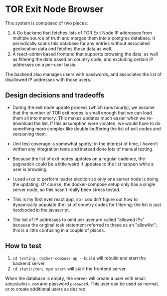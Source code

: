 # TOR Exit Node Browser

This system is composed of two pieces:

1. A Go backend that fetches lists of TOR Exit Node IP addresses from multiple source of truth and merges them into a postgres database.  It periodically scans this database for any entries without associated geolocation data and fetches those data as well.
2. A react-admin based frontend that supports browsing the data, as well as filtering the data based on country code, and excluding certain IP addresses on a per-user basis.

The backend also manages users with passwords, and associates the list of disallowed IP addresses with those users.

## Design decisions and tradeoffs

* During the exit node update process (which runs hourly), we assume that the number of TOR exit nodes is small enough that we can load them all into memory.  This makes updates much easier when we re-download the list. If this assumption were violated, we would have to do something more complex like double-buffering the list of exit nodes and versioning them.

* Unit test coverage is somewhat spotty; in the interest of time, I haven't written any integration tests and instead done lots of manual testing.

* Because the list of exit nodes updates on a regular cadence, the pagination could be a little weird if updates to the list happen while a user is browsing.  

* I used `etcd` to perform leader election so only one server node is doing the updating.  Of course, the docker-compose setup only has a single server node, so this hasn't really been stress tested.

* This is my first ever react app, so I couldn't figure out how to dynamically populate the list of country codes for filtering; the list is just hardcoded in the javascript.

* The list of IP addresses to omit per user are called "allowed IPs" because the original task statement referred to these as an "allowlist"; this is a little confusing in a couple of places.

## How to test

1. `cd testing; docker-compose up --build` will rebuild and start the backend server.
2. `cd static/ten; npm start` will start the frontend server.

When the database is empty, the server will create a user with email `admin@admin.com` and password `password`.  This user can be used as normal, or to create additional users as desired.
